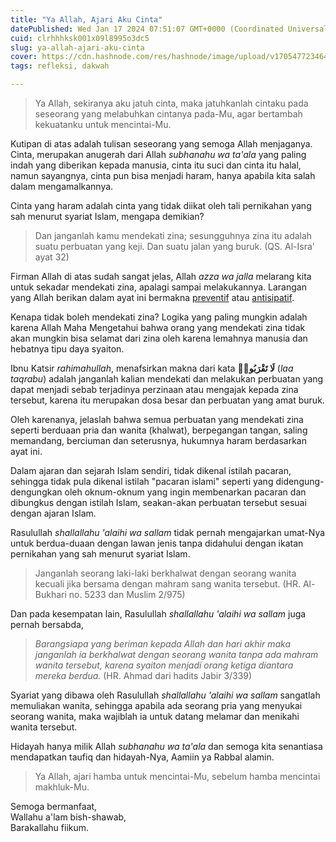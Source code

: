 ```yaml
---
title: "Ya Allah, Ajari Aku Cinta"
datePublished: Wed Jan 17 2024 07:51:07 GMT+0000 (Coordinated Universal Time)
cuid: clrhhhksk001x09l8995o3dc5
slug: ya-allah-ajari-aku-cinta
cover: https://cdn.hashnode.com/res/hashnode/image/upload/v1705477234648/582c8184-abe7-4d50-9ad5-b07dce7a7eaf.jpeg
tags: refleksi, dakwah

---
```


> Ya Allah, sekiranya aku jatuh cinta, maka jatuhkanlah cintaku pada seseorang yang melabuhkan cintanya pada-Mu, agar bertambah kekuatanku untuk mencintai-Mu.

Kutipan di atas adalah tulisan seseorang yang semoga Allah menjaganya. Cinta, merupakan anugerah dari Allah *subhanahu wa ta'ala* yang paling indah yang diberikan kepada manusia, cinta itu suci dan cinta itu halal, namun sayangnya, cinta pun bisa menjadi haram, hanya apabila kita salah dalam mengamalkannya.

Cinta yang haram adalah cinta yang tidak diikat oleh tali pernikahan yang sah menurut syariat Islam, mengapa demikian?

> Dan janganlah kamu mendekati zina; sesungguhnya zina itu adalah suatu perbuatan yang keji. Dan suatu jalan yang buruk. (QS. Al-Isra' ayat 32)

Firman Allah di atas sudah sangat jelas, Allah *azza wa jalla* melarang kita untuk sekadar mendekati zina, apalagi sampai melakukannya. Larangan yang Allah berikan dalam ayat ini bermakna [preventif](https://kbbi.kemdikbud.go.id/entri/preventif) atau [antisipatif](https://kbbi.kemdikbud.go.id/entri/antisipatif).

Kenapa tidak boleh mendekati zina? Logika yang paling mungkin adalah karena Allah Maha Mengetahui bahwa orang yang mendekati zina tidak akan mungkin bisa selamat dari zina oleh karena lemahnya manusia dan hebatnya tipu daya syaiton.

Ibnu Katsir *rahimahullah*, menafsirkan makna dari kata **لَا تَقْرَبُوا۟** (*laa taqrabu*) adalah janganlah kalian mendekati dan melakukan perbuatan yang dapat menjadi sebab terjadinya perzinaan atau mengajak kepada zina tersebut, karena itu merupakan dosa besar dan perbuatan yang amat buruk.

Oleh karenanya, jelaslah bahwa semua perbuatan yang mendekati zina seperti berduaan pria dan wanita (khalwat), berpegangan tangan, saling memandang, berciuman dan seterusnya, hukumnya haram berdasarkan ayat ini.

Dalam ajaran dan sejarah Islam sendiri, tidak dikenal istilah pacaran, sehingga tidak pula dikenal istilah "pacaran islami" seperti yang didengung-dengungkan oleh oknum-oknum yang ingin membenarkan pacaran dan dibungkus dengan istilah Islam, seakan-akan perbuatan tersebut sesuai dengan ajaran Islam.

Rasulullah *shallallahu 'alaihi wa sallam* tidak pernah mengajarkan umat-Nya untuk berdua-duaan dengan lawan jenis tanpa didahului dengan ikatan pernikahan yang sah menurut syariat Islam.

> Janganlah seorang laki-laki berkhalwat dengan seorang wanita kecuali jika bersama dengan mahram sang wanita tersebut. (HR. Al-Bukhari no. 5233 dan Muslim 2/975)

Dan pada kesempatan lain, Rasulullah *shallallahu 'alaihi wa sallam* juga pernah bersabda,

> *Barangsiapa yang beriman kepada Allah dan hari akhir maka janganlah ia berkhalwat dengan seorang wanita tanpa ada mahram wanita tersebut, karena syaiton menjadi orang ketiga diantara mereka berdua.* (HR. Ahmad dari hadits Jabir 3/339)

Syariat yang dibawa oleh Rasulullah *shallallahu 'alaihi wa sallam* sangatlah memuliakan wanita, sehingga apabila ada seorang pria yang menyukai seorang wanita, maka wajiblah ia untuk datang melamar dan menikahi wanita tersebut.

Hidayah hanya milik Allah *subhanahu wa ta'ala* dan semoga kita senantiasa mendapatkan taufiq dan hidayah-Nya, Aamiin ya Rabbal alamin.

> Ya Allah, ajari hamba untuk mencintai-Mu, sebelum hamba mencintai makhluk-Mu.

Semoga bermanfaat,  
Wallahu a'lam bish-shawab,  
Barakallahu fiikum.